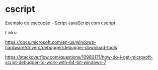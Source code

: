 # cscript
Exemplo de execução - Script JavaScript com cscript


Links:

https://docs.microsoft.com/en-us/windows-hardware/drivers/debugger/debugger-download-tools

https://stackoverflow.com/questions/10980171/how-do-i-get-microsoft-script-debugger-to-work-with-64-bit-windows-7

